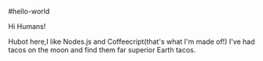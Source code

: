 #hello-world 

Hi Humans!

Hubot here,I like Nodes.js and Coffeecript(that's what I'm made of!)
I've had tacos on the moon and find them far superior Earth tacos.

